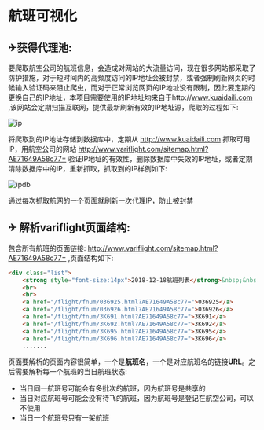 # 航班可视化

## ✈获得代理池:

要爬取航空公司的航班信息，会造成对网站的大流量访问，现在很多网站都采取了防护措施，对于短时间内的高频度访问的IP地址会被封禁，或者强制刷新网页的时候输入验证码来阻止爬虫，而对于正常浏览网页的IP地址没有限制，因此要定期的更换自己的IP地址，本项目需要使用的IP地址均来自于http://www.kuaidaili.com ,该网站会定期扫描互联网，提供最新刷新有效的IP地址源，爬取的过程如下:

![ip](https://github.com/DotDashDotDash/CanWeFly/blob/master/extras/resources/ip.gif)

将爬取到的IP地址存储到数据库中，定期从 http://www.kuaidaili.com 抓取可用IP，用航空公司的网站 http://www.variflight.com/sitemap.html?AE71649A58c77= 验证IP地址的有效性，删除数据库中失效的IP地址，或者定期清除数据库中的IP，重新抓取，抓取到的IP样例如下:

![ipdb](https://github.com/DotDashDotDash/CanWeFly/blob/master/extras/resources/ipdb.png) 

通过每次抓取航网的一个页面就刷新一次代理IP，防止被封禁

## ✈ 解析variflight页面结构:

包含所有航班的页面链接: http://www.variflight.com/sitemap.html?AE71649A58c77= ,页面结构如下:

```html
<div class="list">
    <strong style="font-size:14px">2018-12-18航班列表</strong>&nbsp;&nbsp;&nbsp;&nbsp;<a href="/sitemap/flight?AE71649A58c77=">国内航段列表</a>
    <br>
    <br>
    <a href="/flight/fnum/036925.html?AE71649A58c77=">036925</a>
    <a href="/flight/fnum/036926.html?AE71649A58c77=">036926</a>
    <a href="/flight/fnum/3K691.html?AE71649A58c77=">3K691</a>
    <a href="/flight/fnum/3K692.html?AE71649A58c77=">3K692</a>
    <a href="/flight/fnum/3K695.html?AE71649A58c77=">3K695</a>
    <a href="/flight/fnum/3K696.html?AE71649A58c77=">3K696</a>
    .......
```

页面要解析的页面内容很简单，一个是**航班名**，一个是对应航班名的链接**URL**。之后需要解析每一个航班的当日航班状态:

* 当日同一航班号可能会有多批次的航班，因为航班号是共享的
* 当日对应航班号可能会没有待飞的航班，因为航班号是登记在航空公司，可以不使用
* 当日一个航班号只有一架航班

